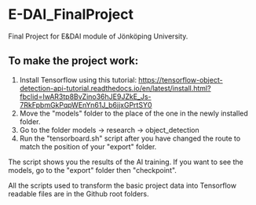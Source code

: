 # E-DAI_FinalProject
Final Project for E&amp;DAI module of Jönköping University.

## To make the project work:
1. Install Tensorflow using this tutorial: https://tensorflow-object-detection-api-tutorial.readthedocs.io/en/latest/install.html?fbclid=IwAR3tp8BvZino36hJE9JZkE_Js-7RkFpbmGkPqpWEnYn61J_b6jjxGPrtSY0
2. Move the "models" folder to the place of the one in the newly installed folder.
3. Go to the folder models -> research -> object_detection
4. Run the "tensorboard.sh" script after you have changed the route to match the position of your "export" folder.

The script shows you the results of the AI training.
If you want to see the models, go to the "export" folder then "checkpoint".

All the scripts used to transform the basic project data into Tensorflow readable files are in the Github root folders.
